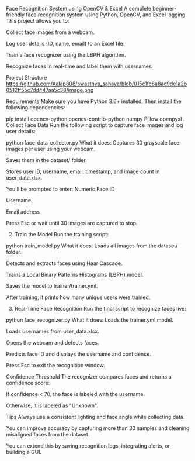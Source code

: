 Face Recognition System using OpenCV & Excel
A complete beginner-friendly face recognition system using Python, OpenCV, and Excel logging. This project allows you to:

Collect face images from a webcam.

Log user details (ID, name, email) to an Excel file.

Train a face recognizer using the LBPH algorithm.

Recognize faces in real-time and label them with usernames.

 Project Structure
 https://github.com/Aalap808/swasthya_sahaya/blob/015c1fc6a8ac9de1a2b0512ff55c7dd447aa5c38/image.png


Requirements
Make sure you have Python 3.6+ installed. Then install the following dependencies:


pip install opencv-python opencv-contrib-python numpy Pillow openpyxl
. Collect Face Data
Run the following script to capture face images and log user details:


python face_data_collector.py
What it does:
Captures 30 grayscale face images per user using your webcam.

Saves them in the dataset/ folder.

Stores user ID, username, email, timestamp, and image count in user_data.xlsx.

You'll be prompted to enter:
Numeric Face ID

Username

Email address

 Press Esc or wait until 30 images are captured to stop.

2. Train the Model
Run the training script:


python train_model.py
What it does:
Loads all images from the dataset/ folder.

Detects and extracts faces using Haar Cascade.

Trains a Local Binary Patterns Histograms (LBPH) model.

Saves the model to trainer/trainer.yml.

 After training, it prints how many unique users were trained.

 3. Real-Time Face Recognition
Run the final script to recognize faces live:


python face_recognizer.py
What it does:
Loads the trainer.yml model.

Loads usernames from user_data.xlsx.

Opens the webcam and detects faces.

Predicts face ID and displays the username and confidence.

Press Esc to exit the recognition window.

 Confidence Threshold
The recognizer compares faces and returns a confidence score:

If confidence < 70, the face is labeled with the username.

Otherwise, it is labeled as "Unknown".

 Tips
Always use a consistent lighting and face angle while collecting data.

You can improve accuracy by capturing more than 30 samples and cleaning misaligned faces from the dataset.

You can extend this by saving recognition logs, integrating alerts, or building a GUI.
